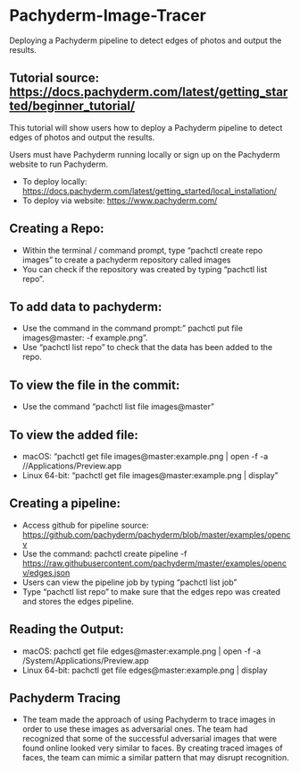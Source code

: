 # Pachyderm-Image-Tracer
Deploying a Pachyderm pipeline to detect edges of photos and output the results.


## Tutorial source: https://docs.pachyderm.com/latest/getting_started/beginner_tutorial/ 
This tutorial will show users how to deploy a Pachyderm pipeline to detect edges of photos and output the results.

Users must have Pachyderm running locally or sign up on the Pachyderm website to run Pachyderm.
- To deploy locally: https://docs.pachyderm.com/latest/getting_started/local_installation/ 
- To deploy via website: https://www.pachyderm.com/ 

## Creating a Repo:
- Within the terminal / command prompt, type “pachctl create repo images” to create a pachyderm repository called images
- You can check if the repository was created by typing “pachctl list repo”.

## To add data to pachyderm:
- Use the command in the command prompt:” pachctl put file images@master: -f example.png”.
- Use “pachctl list repo” to check that the data has been added to the repo.

## To view the file in the commit:
- Use the command “pachctl list file images@master”

## To view the added file:
- macOS: “pachctl get file images@master:example.png | open -f -a //Applications/Preview.app
- Linux 64-bit: “pachctl get file images@master:example.png | display”

## Creating a pipeline:
- Access github for pipeline source: https://github.com/pachyderm/pachyderm/blob/master/examples/opencv 
- Use the command: pachctl create pipeline -f https://raw.githubusercontent.com/pachyderm/master/examples/opencv/edges.json
- Users can view the pipeline job by typing “pachctl list job”
- Type “pachctl list repo” to make sure that the edges repo was created and stores the edges pipeline.

## Reading the Output:
- macOS: pachctl get file edges@master:example.png | open -f -a /System/Applications/Preview.app
- Linux 64-bit: pachctl get file edges@master:example.png | display

## Pachyderm Tracing
- The team made the approach of using Pachyderm to trace images in order to use these images as adversarial ones. The team had recognized that some of the successful adversarial images that were found online looked very similar to faces. By creating traced images of faces, the team can mimic a similar pattern that may disrupt recognition.
